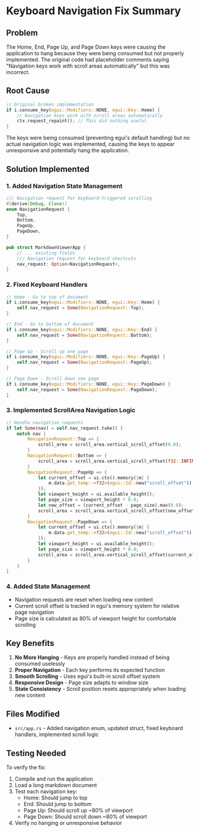 # Keyboard Navigation Fix Summary

## Problem
The Home, End, Page Up, and Page Down keys were causing the application to hang because they were being consumed but not properly implemented. The original code had placeholder comments saying "Navigation keys work with scroll areas automatically" but this was incorrect.

## Root Cause
```rust
// Original broken implementation
if i.consume_key(egui::Modifiers::NONE, egui::Key::Home) {
    // Navigation keys work with scroll areas automatically
    ctx.request_repaint(); // This did nothing useful
}
```

The keys were being consumed (preventing egui's default handling) but no actual navigation logic was implemented, causing the keys to appear unresponsive and potentially hang the application.

## Solution Implemented

### 1. Added Navigation State Management
```rust
/// Navigation request for keyboard-triggered scrolling
#[derive(Debug, Clone)]
enum NavigationRequest {
    Top,
    Bottom, 
    PageUp,
    PageDown,
}

pub struct MarkdownViewerApp {
    // ... existing fields
    /// Navigation request for keyboard shortcuts
    nav_request: Option<NavigationRequest>,
}
```

### 2. Fixed Keyboard Handlers
```rust
// Home - Go to top of document
if i.consume_key(egui::Modifiers::NONE, egui::Key::Home) {
    self.nav_request = Some(NavigationRequest::Top);
}

// End - Go to bottom of document  
if i.consume_key(egui::Modifiers::NONE, egui::Key::End) {
    self.nav_request = Some(NavigationRequest::Bottom);
}

// Page Up - Scroll up one page
if i.consume_key(egui::Modifiers::NONE, egui::Key::PageUp) {
    self.nav_request = Some(NavigationRequest::PageUp);
}

// Page Down - Scroll down one page
if i.consume_key(egui::Modifiers::NONE, egui::Key::PageDown) {
    self.nav_request = Some(NavigationRequest::PageDown);
}
```

### 3. Implemented ScrollArea Navigation Logic
```rust
// Handle navigation requests
if let Some(nav) = self.nav_request.take() {
    match nav {
        NavigationRequest::Top => {
            scroll_area = scroll_area.vertical_scroll_offset(0.0);
        }
        NavigationRequest::Bottom => {
            scroll_area = scroll_area.vertical_scroll_offset(f32::INFINITY);
        }
        NavigationRequest::PageUp => {
            let current_offset = ui.ctx().memory(|m| {
                m.data.get_temp::<f32>(egui::Id::new("scroll_offset")).unwrap_or(0.0)
            });
            let viewport_height = ui.available_height();
            let page_size = viewport_height * 0.8;
            let new_offset = (current_offset - page_size).max(0.0);
            scroll_area = scroll_area.vertical_scroll_offset(new_offset);
        }
        NavigationRequest::PageDown => {
            let current_offset = ui.ctx().memory(|m| {
                m.data.get_temp::<f32>(egui::Id::new("scroll_offset")).unwrap_or(0.0)
            });
            let viewport_height = ui.available_height();
            let page_size = viewport_height * 0.8;
            scroll_area = scroll_area.vertical_scroll_offset(current_offset + page_size);
        }
    }
}
```

### 4. Added State Management
- Navigation requests are reset when loading new content
- Current scroll offset is tracked in egui's memory system for relative page navigation
- Page size is calculated as 80% of viewport height for comfortable scrolling

## Key Benefits

1. **No More Hanging** - Keys are properly handled instead of being consumed uselessly
2. **Proper Navigation** - Each key performs its expected function
3. **Smooth Scrolling** - Uses egui's built-in scroll offset system
4. **Responsive Design** - Page size adapts to window size
5. **State Consistency** - Scroll position resets appropriately when loading new content

## Files Modified
- `src/app.rs` - Added navigation enum, updated struct, fixed keyboard handlers, implemented scroll logic

## Testing Needed
To verify the fix:
1. Compile and run the application
2. Load a long markdown document
3. Test each navigation key:
   - Home: Should jump to top
   - End: Should jump to bottom  
   - Page Up: Should scroll up ~80% of viewport
   - Page Down: Should scroll down ~80% of viewport
4. Verify no hanging or unresponsive behavior
